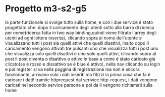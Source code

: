 # Progetto m3-s2-g5
la parte funzionale si svolge tutto sulla home, e con i due service
é stato progettato che: dopo il caricamento degli utenti sotto alla barra di ricerca per nome(ricerca fatta in two way binding,quindi viene filtrato l'arrey degli utenti ad ogni lettera inserita), clicando sopra al nome dell'utente  si visualizzano tutti i post sia quelli attivi che quelli disattivi, inalto dopo il caricamento 
vengono attivati tre pulsanti uno che visualizza tutti i post uno che visualizza solo quelli disattivi e uno solo quelli attivi, clicando sopra al post il post diventa o disattivo o attivo in base a come é stato caricato gia clicato(se é rosso e dissattivo se é blue é attivo),
nella nav clicando su login e poi register si va nella paggina di registrazione ma non é ancora funzionante, arrivano solo i dati inseriti ma fitizzi
la prima cosa che fa é caricare i dati! tramite httprequest dal serivice http-request, i dati vengono caricati nel secondo service persona e poi da li vengono richiamati sulla home


